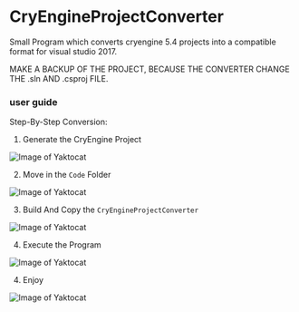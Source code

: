 # CryEngineProjectConverter

Small Program which converts cryengine 5.4 projects into a compatible format for visual studio 2017.

MAKE A BACKUP OF THE PROJECT, BECAUSE THE CONVERTER CHANGE THE .sln AND .csproj FILE.

### user guide

Step-By-Step Conversion:

1. Generate the CryEngine Project

![Image of Yaktocat](https://i.imgur.com/WzGdKPk.gif)

2. Move in the `Code` Folder

![Image of Yaktocat](https://i.imgur.com/hNmu8cY.gif)

3. Build And Copy the `CryEngineProjectConverter`

![Image of Yaktocat](https://i.imgur.com/ACx57gu.gif)

4. Execute the Program

![Image of Yaktocat](https://i.imgur.com/RiWk9wc.gif)

4. Enjoy

![Image of Yaktocat](https://i.imgur.com/6NHs8GQ.png)
